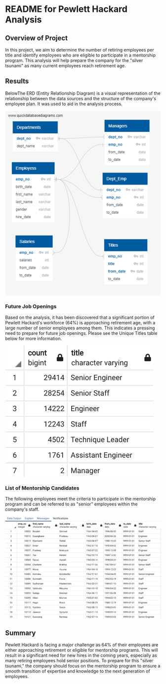 <!DOCTYPE html>
<html>
<head>

</head>
<body>
  <h1>README for Pewlett Hackard Analysis</h1>
	<h2>Overview of Project</h2>
	<p>In this project, we aim to determine the number of retiring employees per title and identify employees who are eligible to participate in a mentorship program. This analysis will help prepare the company for the "silver tsunami" as many current employees reach retirement age.</p>
  <h2>Results</h2>
<p>BelowThe ERD (Entity Relationship Diagram) is a visual representation of the relationship between the data sources and the structure of the company's employee plan. It was used to aid in the analysis process.</p>

<img src="https://github.com/21abomas/Pewlett-Hackard-Analysis/blob/main/EmployeeDB.png.png" alt="ERD">

<h3>Future Job Openings</h3>
<p>Based on the analysis, it has been discovered that a significant portion of Pewlett Hackard's workforce (64%) is approaching retirement age, with a large number of senior employees among them. This indicates a pressing need to prepare for future job openings. Please see the Unique Titles table below for more information.</p>

<img src="https://github.com/21abomas/Pewlett-Hackard-Analysis/blob/main/Unique%20Titles.png" alt="ERD">

<h3>List of Mentorship Candidates</h3>
<p>The following employees meet the criteria to participate in the mentorship program and can be referred to as "senior" employees within the company's staff.</p>

<img src="https://github.com/21abomas/Pewlett-Hackard-Analysis/blob/main/Mentorship%20Eligibility.png" alt="ERD">

<h2>Summary</h2>
<p>Pewlett Hackard is facing a major challenge as 64% of their employees are either approaching retirement or eligible for mentorship programs. This will result in a significant need for new hires in the coming years, especially as many retiring employees hold senior positions. To prepare for this "silver tsunami," the company should focus on the mentorship program to ensure a smooth transition of expertise and knowledge to the next generation of employees.</p>
